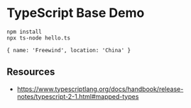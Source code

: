 TypeScript Base Demo
====================

```
npm install
npx ts-node hello.ts
```

```
{ name: 'Freewind', location: 'China' }
```

Resources
---------

- <https://www.typescriptlang.org/docs/handbook/release-notes/typescript-2-1.html#mapped-types>
